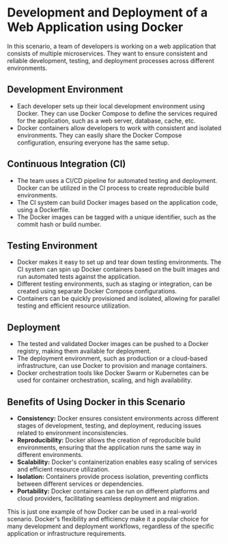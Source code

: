 # Development and Deployment of a Web Application using Docker

In this scenario, a team of developers is working on a web application that consists of multiple microservices. They want to ensure consistent and reliable development, testing, and deployment processes across different environments.

## Development Environment

- Each developer sets up their local development environment using Docker. They can use Docker Compose to define the services required for the application, such as a web server, database, cache, etc.
- Docker containers allow developers to work with consistent and isolated environments. They can easily share the Docker Compose configuration, ensuring everyone has the same setup.

## Continuous Integration (CI)

- The team uses a CI/CD pipeline for automated testing and deployment. Docker can be utilized in the CI process to create reproducible build environments.
- The CI system can build Docker images based on the application code, using a Dockerfile.
- The Docker images can be tagged with a unique identifier, such as the commit hash or build number.

## Testing Environment

- Docker makes it easy to set up and tear down testing environments. The CI system can spin up Docker containers based on the built images and run automated tests against the application.
- Different testing environments, such as staging or integration, can be created using separate Docker Compose configurations.
- Containers can be quickly provisioned and isolated, allowing for parallel testing and efficient resource utilization.

## Deployment

- The tested and validated Docker images can be pushed to a Docker registry, making them available for deployment.
- The deployment environment, such as production or a cloud-based infrastructure, can use Docker to provision and manage containers.
- Docker orchestration tools like Docker Swarm or Kubernetes can be used for container orchestration, scaling, and high availability.

## Benefits of Using Docker in this Scenario

- **Consistency:** Docker ensures consistent environments across different stages of development, testing, and deployment, reducing issues related to environment inconsistencies.
- **Reproducibility:** Docker allows the creation of reproducible build environments, ensuring that the application runs the same way in different environments.
- **Scalability:** Docker's containerization enables easy scaling of services and efficient resource utilization.
- **Isolation:** Containers provide process isolation, preventing conflicts between different services or dependencies.
- **Portability:** Docker containers can be run on different platforms and cloud providers, facilitating seamless deployment and migration.

This is just one example of how Docker can be used in a real-world scenario. Docker's flexibility and efficiency make it a popular choice for many development and deployment workflows, regardless of the specific application or infrastructure requirements.
